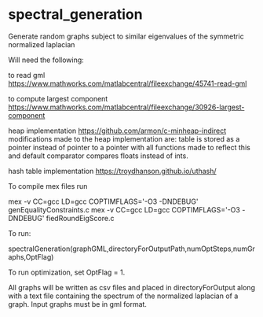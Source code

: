 # spectral_generation
Generate random graphs subject to similar eigenvalues of the symmetric normalized laplacian

Will need the following:

to read gml
https://www.mathworks.com/matlabcentral/fileexchange/45741-read-gml

to compute largest component
https://www.mathworks.com/matlabcentral/fileexchange/30926-largest-component

heap implementation
https://github.com/armon/c-minheap-indirect
modifications made to the heap implementation are: table is stored as a pointer instead of pointer to a pointer with 
all functions made to reflect this and default comparator compares floats instead of ints.

hash table implementation
https://troydhanson.github.io/uthash/


To compile mex files run 

mex -v CC=gcc LD=gcc COPTIMFLAGS='-O3 -DNDEBUG' genEqualityConstraints.c
mex -v CC=gcc LD=gcc COPTIMFLAGS='-O3 -DNDEBUG' fiedRoundEigScore.c

To run:

spectralGeneration(graphGML,directoryForOutputPath,numOptSteps,numGraphs,OptFlag)

To run optimization, set OptFlag = 1. 

All graphs will be written as csv files and placed in directoryForOutput along with a text file containing the spectrum of the normalized laplacian of a graph. Input graphs must be in gml format. 

